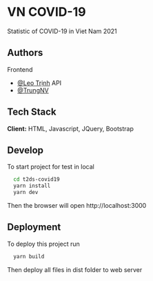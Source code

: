
# VN COVID-19

Statistic of COVID-19 in Viet Nam 2021


## Authors
Frontend
- [@Leo Trịnh](https://www.facebook.com/leo.trinh.6890/)
API
- [@TrungNV](https://www.facebook.com/trungsociupro/)
  
## Tech Stack

**Client:** HTML, Javascript, JQuery, Bootstrap

  
## Develop 

To start project for test in local

```bash 
  cd t2ds-covid19
  yarn install
  yarn dev
```
Then the browser will open http://localhost:3000
    
## Deployment

To deploy this project run

```bash
  yarn build
```

  Then deploy all files in dist folder to web server